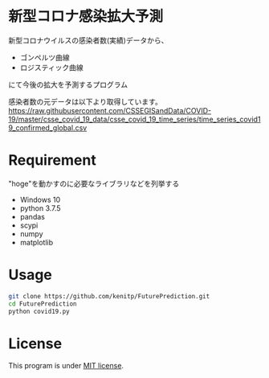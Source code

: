 # 新型コロナ感染拡大予測
 
新型コロナウイルスの感染者数(実績)データから、
* ゴンペルツ曲線
* ロジスティック曲線

にて今後の拡大を予測するプログラム

感染者数の元データは以下より取得しています。
https://raw.githubusercontent.com/CSSEGISandData/COVID-19/master/csse_covid_19_data/csse_covid_19_time_series/time_series_covid19_confirmed_global.csv

# Requirement
 
"hoge"を動かすのに必要なライブラリなどを列挙する

* Windows 10 
* python 3.7.5
* pandas
* scypi
* numpy
* matplotlib
 
# Usage
 
```bash
git clone https://github.com/kenitp/FuturePrediction.git
cd FuturePrediction
python covid19.py
```

# License
This program is under [MIT license](https://en.wikipedia.org/wiki/MIT_License).
